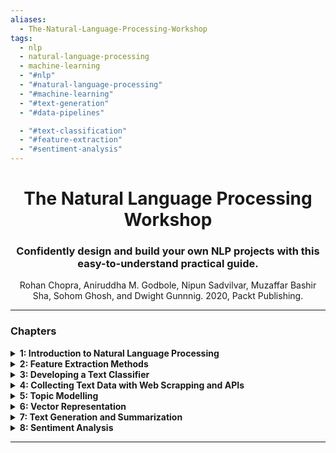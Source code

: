 ```yaml
---
aliases:
  - The-Natural-Language-Processing-Workshop
tags:
  - nlp
  - natural-language-processing
  - machine-learning
  - "#nlp"
  - "#natural-language-processing"
  - "#machine-learning"
  - "#text-generation"
  - "#data-pipelines"

  - "#text-classification"
  - "#feature-extraction"
  - "#sentiment-analysis"
---
```

<div align="center">
<h1> The Natural Language Processing Workshop </h1>

<h3>Confidently design and build your own NLP projects with this easy-to-understand practical guide.</h3>

Rohan Chopra, Aniruddha M. Godbole, Nipun Sadvilvar, Muzaffar Bashir Sha, Sohom Ghosh, and Dwight Gunnnig. 2020, Packt Publishing.

</div>

<!-- This is commented out. 
<center>
<img src= "" width="400px", height='100%'>
</center>
-->


---

<h3> Chapters </h3>
<details> <summary> <b>1: Introduction to Natural Language Processing </b></summary>

[Chapter 1 Notebook](https://github.com/Mel-iza/The-Natural-Language-Processing-Workshop/blob/main/NLP_Workshop_Chapter_1.ipynb)   
- Introduction 
- History of NLP 
- Text Analytics and NLP
- Various Steps in NLP <br>
  Tokenization <br>
  PoS Tagging <br>
  Stop Word Removal <br>
  Text Normalization <br>
  Spelling Correction <br>
  Stemming <br>
  Lemmatization <br>
  Named Entity Recognition (NER) <br>
  Word Sense Disambiguation <br>
  Sentence Boundary Detection <br>
  Kick Starting an NLP Project <br>


</details>
<details> <summary> <b>2: Feature Extraction Methods</b> </summary>

- Introduction <br>
- Types of Data <br>
- Cleaning Text Data <br>
- Feature Extraction from Texts <br>
- Finding Text Similarity - Application of Feature Extraction <br>
- Word Sense Disambiguation Using the Lesk Algorithm<br>


</details>

<details> <summary> <b>3: Developing a Text Classifier </b> </summary>

- Introduction <br>
- Machine Learning <br>
  Unsupervised Learning <br>
      Hierarchical Clutering<br>
  Supervised Learning <br>
      Classification <br>
      Logistic Regression <br>
      Naive Bayes Classifiers <br>
      K-nearest Neighbors <br>
      Regression <br>
      Linear Regression <br>
      Tree Methods <br>
      Random Forest <br>
      Gradient Boosting Machine and Extreme Gradient Boost <br>
      Sampling <br>
- Developing a text Classifier <br>
- Building Pipelines for NLP Projects <br>
- Saving and Loading Models <br>
      

</details>
<details> <summary> <b>4: Collecting Text Data with Web Scrapping and APIs</b> </summary>

- Introduction
- Collecting Data by Scrapping web pages
- Dealing with Semi-structured data

</details>

</details>
<details> <summary> <b>5: Topic Modelling</b> </summary>

- Topic Discovery
  Exploratory Data Analysis
  Transforming Unstructured Data to Structured data
  Bag of Words
- Topic Modeling Algorithms
- Key input Parameters for LSA Topic Modeling
- Hierarchical Dirichlet Process (HDP)


</details>

</details>
<details> <summary> <b>6: Vector Representation</b> </summary>

- Introduction
- What is a vector?

</details>

</details>
<details> <summary> <b>7: Text Generation and Summarization</b> </summary>

- Introduction
- Generating text with Markov Chains
- Key input Parameters for Text Rank
- Recent Developments in Text Generation and Summarization
- Practical Challenges in Extractive Summarization

</details>

</details>
<details> <summary> <b>8: Sentiment Analysis</b> </summary>

- Introduction
- Tools Used for sentiment Analysis
- The textblob library
- Understanding Data for sentiment Analysis
- Training Sentiment Models

</details>

---
